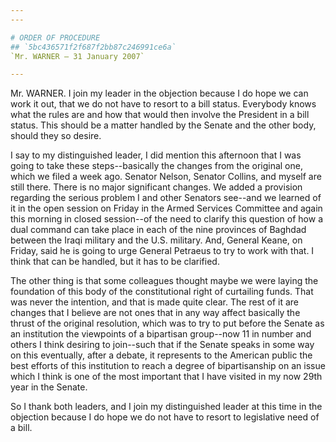 ```yaml
---
---

# ORDER OF PROCEDURE
## `5bc436571f2f687f2bb87c246991ce6a`
`Mr. WARNER — 31 January 2007`

---
```



Mr. WARNER. I join my leader in the objection because I do hope we 
can work it out, that we do not have to resort to a bill status. 
Everybody knows what the rules are and how that would then involve the 
President in a bill status. This should be a matter handled by the 
Senate and the other body, should they so desire.

I say to my distinguished leader, I did mention this afternoon that I 
was going to take these steps--basically the changes from the original 
one, which we filed a week ago. Senator Nelson, Senator Collins, and 
myself are still there. There is no major significant changes. We added 
a provision regarding the serious problem I and other Senators see--and 
we learned of it in the open session on Friday in the Armed Services 
Committee and again this morning in closed session--of the need to 
clarify this question of how a dual command can take place in each of 
the nine provinces of Baghdad between the Iraqi military and the U.S. 
military. And, General Keane, on Friday, said he is going to urge 
General Petraeus to try to work with that. I think that can be handled, 
but it has to be clarified.


The other thing is that some colleagues thought maybe we were laying 
the foundation of this body of the constitutional right of curtailing 
funds. That was never the intention, and that is made quite clear. The 
rest of it are changes that I believe are not ones that in any way 
affect basically the thrust of the original resolution, which was to 
try to put before the Senate as an institution the viewpoints of a 
bipartisan group--now 11 in number and others I think desiring to 
join--such that if the Senate speaks in some way on this eventually, 
after a debate, it represents to the American public the best efforts 
of this institution to reach a degree of bipartisanship on an issue 
which I think is one of the most important that I have visited in my 
now 29th year in the Senate.

So I thank both leaders, and I join my distinguished leader at this 
time in the objection because I do hope we do not have to resort to 
legislative need of a bill.